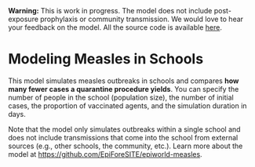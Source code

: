 <div class="alert alert-warning" role="alert">
    <strong>Warning:</strong> This is work in progress. The model does
    not include post-exposure prophylaxis or community transmission.
    We would love to hear your feedback on the model. All the source
    code is available <a href="https://github.com/UofUEpiBio/epiworldRShiny/tree/measlesquarantine">here</a>.
</div>

# Modeling Measles in Schools

This model simulates measles outbreaks in schools and compares **how many fewer cases a quarantine procedure yields**. You can specify the number of people in the school (population size), the number of initial cases, the proportion of vaccinated agents, and the simulation duration in days. 

Note that the model only simulates outbreaks within a single school and does not include transmissions that come into the school from external sources (e.g., other schools, the community, etc.). Learn more about the model at <https://github.com/EpiForeSITE/epiworld-measles>.


